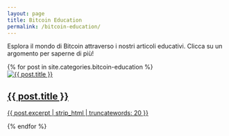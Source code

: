 ```yaml
---
layout: page
title: Bitcoin Education
permalink: /bitcoin-education/
---
```


Esplora il mondo di Bitcoin attraverso i nostri articoli educativi. Clicca su un argomento per saperne di più!

<div class="education-grid">
  {% for post in site.categories.bitcoin-education %}
    <div class="education-item">
      <a href="{{ post.url | relative_url }}">
        <img src="{{ post.image | default: '/assets/images/default-bitcoin.jpg' | relative_url }}" alt="{{ post.title }}">
        <h2>{{ post.title }}</h2>
        <p>{{ post.excerpt | strip_html | truncatewords: 20 }}</p>
      </a>
    </div>
  {% endfor %}
</div>
